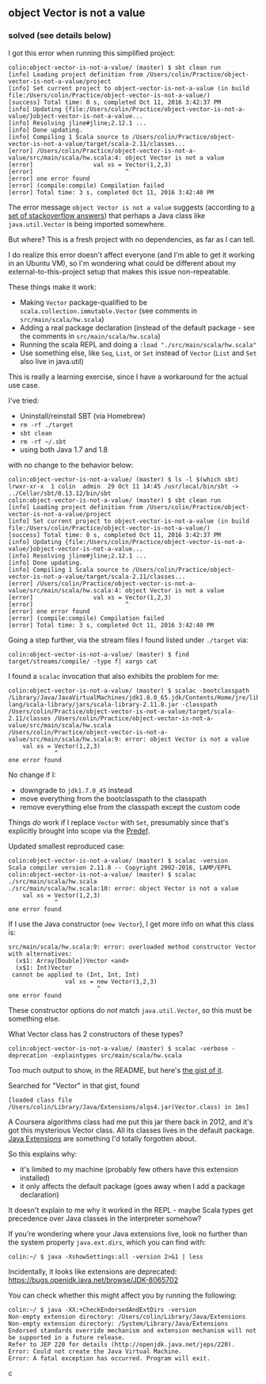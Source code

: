 ## object Vector is not a value

### solved (see details below)

I got this error when running this simplified project:

```
colin:object-vector-is-not-a-value/ (master) $ sbt clean run
[info] Loading project definition from /Users/colin/Practice/object-vector-is-not-a-value/project
[info] Set current project to object-vector-is-not-a-value (in build file:/Users/colin/Practice/object-vector-is-not-a-value/)
[success] Total time: 0 s, completed Oct 11, 2016 3:42:37 PM
[info] Updating {file:/Users/colin/Practice/object-vector-is-not-a-value/}object-vector-is-not-a-value...
[info] Resolving jline#jline;2.12.1 ...
[info] Done updating.
[info] Compiling 1 Scala source to /Users/colin/Practice/object-vector-is-not-a-value/target/scala-2.11/classes...
[error] /Users/colin/Practice/object-vector-is-not-a-value/src/main/scala/hw.scala:4: object Vector is not a value
[error]                 val xs = Vector(1,2,3)
[error]                          ^
[error] one error found
[error] (compile:compile) Compilation failed
[error] Total time: 3 s, completed Oct 11, 2016 3:42:40 PM
```

The error message `object Vector is not a value` suggests (according to [a set of stackoverflow answers](http://stackoverflow.com/questions/9079129/object-is-not-a-value-error-in-scala)) that perhaps a Java class like `java.util.Vector` is being imported somewhere.

But where? This is a fresh project with no dependencies, as far as I can tell.

I do realize this error doesn't affect everyone (and I'm able to get it working in an Ubuntu VM), so I'm wondering what could be different about my external-to-this-project setup that makes this issue non-repeatable.

These things make it work:
- Making `Vector` package-qualified to be `scala.collection.immutable.Vector` (see comments in `src/main/scala/hw.scala`)
- Adding a real package declaration (instead of the default package - see the comments in `src/main/scala/hw.scala`)
- Running the scala REPL and doing a `:load "./src/main/scala/hw.scala"`
- Use something else, like `Seq`, `List`, or `Set` instead of `Vector` (`List` and `Set` also live in java.util)

This is really a learning exercise, since I have a workaround for the actual use case.

I've tried:
- Uninstall/reinstall SBT (via Homebrew)
- `rm -rf ./target`
- `sbt clean`
- `rm -rf ~/.sbt`
- using both Java 1.7 and 1.8

with no change to the behavior below:

```
colin:object-vector-is-not-a-value/ (master) $ ls -l $(which sbt)
lrwxr-xr-x  1 colin  admin  29 Oct 11 14:45 /usr/local/bin/sbt -> ../Cellar/sbt/0.13.12/bin/sbt
colin:object-vector-is-not-a-value/ (master) $ sbt clean run
[info] Loading project definition from /Users/colin/Practice/object-vector-is-not-a-value/project
[info] Set current project to object-vector-is-not-a-value (in build file:/Users/colin/Practice/object-vector-is-not-a-value/)
[success] Total time: 0 s, completed Oct 11, 2016 3:42:37 PM
[info] Updating {file:/Users/colin/Practice/object-vector-is-not-a-value/}object-vector-is-not-a-value...
[info] Resolving jline#jline;2.12.1 ...
[info] Done updating.
[info] Compiling 1 Scala source to /Users/colin/Practice/object-vector-is-not-a-value/target/scala-2.11/classes...
[error] /Users/colin/Practice/object-vector-is-not-a-value/src/main/scala/hw.scala:4: object Vector is not a value
[error]                 val xs = Vector(1,2,3)
[error]                          ^
[error] one error found
[error] (compile:compile) Compilation failed
[error] Total time: 3 s, completed Oct 11, 2016 3:42:40 PM
```

Going a step further, via the stream files I found listed under `./target` via:

```
colin:object-vector-is-not-a-value/ (master) $ find target/streams/compile/ -type f| xargs cat
```

I found a `scalac` invocation that also exhibits the problem for me:

```
colin:object-vector-is-not-a-value/ (master) $ scalac -bootclasspath /Library/Java/JavaVirtualMachines/jdk1.8.0_65.jdk/Contents/Home/jre/lib/resources.jar:/Library/Java/JavaVirtualMachines/jdk1.8.0_65.jdk/Contents/Home/jre/lib/rt.jar:/Library/Java/JavaVirtualMachines/jdk1.8.0_65.jdk/Contents/Home/jre/lib/sunrsasign.jar:/Library/Java/JavaVirtualMachines/jdk1.8.0_65.jdk/Contents/Home/jre/lib/jsse.jar:/Library/Java/JavaVirtualMachines/jdk1.8.0_65.jdk/Contents/Home/jre/lib/jce.jar:/Library/Java/JavaVirtualMachines/jdk1.8.0_65.jdk/Contents/Home/jre/lib/charsets.jar:/Library/Java/JavaVirtualMachines/jdk1.8.0_65.jdk/Contents/Home/jre/lib/jfr.jar:/Library/Java/JavaVirtualMachines/jdk1.8.0_65.jdk/Contents/Home/jre/classes:/Users/colin/.ivy2/cache/org.scala-lang/scala-library/jars/scala-library-2.11.8.jar -classpath /Users/colin/Practice/object-vector-is-not-a-value/target/scala-2.11/classes /Users/colin/Practice/object-vector-is-not-a-value/src/main/scala/hw.scala
/Users/colin/Practice/object-vector-is-not-a-value/src/main/scala/hw.scala:9: error: object Vector is not a value
    val xs = Vector(1,2,3)
             ^
one error found
```

No change if I:
- downgrade to `jdk1.7.0_45` instead
- move everything from the bootclasspath to the classpath
- remove everything else from the classpath except the custom code

Things *do* work if I replace `Vector` with `Set`, presumably since that's explicitly brought into scope via the [Predef](http://www.scala-lang.org/files/archive/api/2.11.8/#scala.Predef$).

Updated smallest reproduced case:

```
colin:object-vector-is-not-a-value/ (master) $ scalac -version
Scala compiler version 2.11.8 -- Copyright 2002-2016, LAMP/EPFL
colin:object-vector-is-not-a-value/ (master) $ scalac ./src/main/scala/hw.scala
./src/main/scala/hw.scala:10: error: object Vector is not a value
    val xs = Vector(1,2,3)
             ^
one error found
```

If I use the Java constructor (`new Vector`), I get more info on what this class is:

```
src/main/scala/hw.scala:9: error: overloaded method constructor Vector with alternatives:
  (x$1: Array[Double])Vector <and>
  (x$1: Int)Vector
 cannot be applied to (Int, Int, Int)
                val xs = new Vector(1,2,3)
                         ^
one error found
```

These constructor options do *not* match `java.util.Vector`, so this must be something else.

What Vector class has 2 constructors of these types?

```
colin:object-vector-is-not-a-value/ (master) $ scalac -verbose -deprecation -explaintypes src/main/scala/hw.scala
```

Too much output to show, in the README, but here's [the gist of it](https://gist.github.com/trptcolin/d3e157b0d50fdbc0ac2ca23a8338ab79).

Searched for "Vector" in that gist, found

```
[loaded class file /Users/colin/Library/Java/Extensions/algs4.jar(Vector.class) in 1ms]
```

A Coursera algorithms class had me put this jar there back in 2012, and it's got this mysterious Vector class.
All its classes lives in the default package.
[Java Extensions](https://docs.oracle.com/javase/tutorial/ext/) are something I'd totally forgotten about.

So this explains why:
- it's limited to my machine (probably few others have this extension installed)
- it only affects the default package (goes away when I add a package declaration)

It doesn't explain to me why it worked in the REPL - maybe Scala types get precedence over Java classes in the interpreter somehow?

If you're wondering where your Java extensions live, look no further than the system property `java.ext.dirs`, which you can find with:

```
colin:~/ $ java -XshowSettings:all -version 2>&1 | less
```

Incidentally, it looks like extensions are deprecated: https://bugs.openjdk.java.net/browse/JDK-8065702

You can check whether this might affect you by running the following:

```
colin:~/ $ java -XX:+CheckEndorsedAndExtDirs -version
Non-empty extension directory: /Users/colin/Library/Java/Extensions
Non-empty extension directory: /System/Library/Java/Extensions
Endorsed standards override mechanism and extension mechanism will not be supported in a future release.
Refer to JEP 220 for details (http://openjdk.java.net/jeps/220).
Error: Could not create the Java Virtual Machine.
Error: A fatal exception has occurred. Program will exit.
```
c

